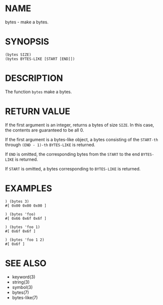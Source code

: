 # NAME
bytes - make a bytes.

# SYNOPSIS

    (bytes SIZE)
    (bytes BYTES-LIKE [START [END]])

# DESCRIPTION
The function `bytes` make a bytes.

# RETURN VALUE
If the first argument is an integer, returns a bytes of size `SIZE`. In this case, the contents are guaranteed to be all 0.

If the first argument is a bytes-like object, a bytes consisting of the `START-th` through `(END - 1)-th` `BYTES-LIKE` is returned.

If `END` is omitted, the corresponding bytes from the `START` to the end `BYTES-LIKE` is returned.

If `START` is omitted, a bytes corresponding to `BYTES-LIKE` is returned.

# EXAMPLES

    ) (bytes 3)
    #[ 0x00 0x00 0x00 ]

    ) (bytes 'foo)
    #[ 0x66 0x6f 0x6f ]
    
    ) (bytes 'foo 1)
    #[ 0x6f 0x6f ]
    
    ) (bytes 'foo 1 2)
    #[ 0x6f ]

# SEE ALSO
- keyword(3)
- string(3)
- symbol(3)
- bytes(7)
- bytes-like(7)
